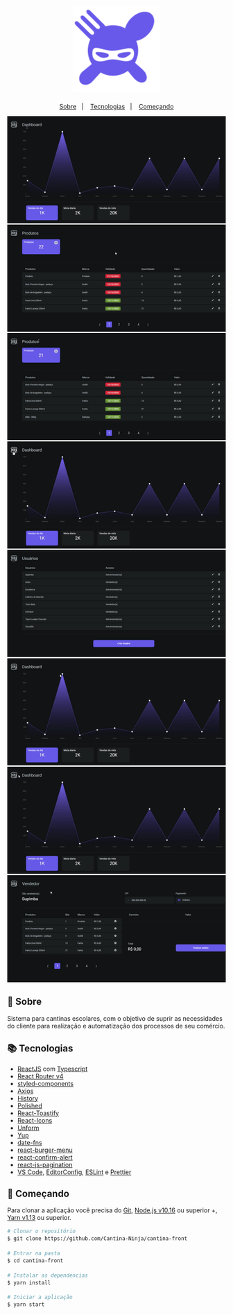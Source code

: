 
<h1 align="center">
    <img alt="CantinaNinja" src="./src/assets/logo.svg" width="200px" />
</h1>

<p align="center">
  <a href="#page_with_curl-sobre">Sobre</a>&nbsp;&nbsp;&nbsp;|&nbsp;&nbsp;&nbsp;
  <a href="#books-tecnologias">Tecnologias</a>&nbsp;&nbsp;&nbsp;|&nbsp;&nbsp;&nbsp;
  <a href="#rocket-começando">Começando</a>
</p>

<p align="center">
    <img alt="GoBarber" src="src/assets/acessando_tela_produtos.gif" />
    <img alt="GoBarber" src="src/assets/atualizando_produto.gif" />
    <img alt="GoBarber" src="src/assets/cadastrando_produto.gif" />
    <img alt="GoBarber" src="src/assets/acessando_tela_usuarios.gif" />
    <img alt="GoBarber" src="src/assets/cadastrando_usuario.gif" />
    <img alt="GoBarber" src="src/assets/acessando_tela_vendas.gif" />
    <img alt="GoBarber" src="src/assets/acessando_vendedor.gif" />
    <img alt="GoBarber" src="src/assets/realizando_venda.gif" />
</p>

## :page_with_curl: Sobre
Sistema para cantinas escolares, com o objetivo de suprir as necessidades do cliente para realização e automatização dos processos de seu comércio.

## :books: Tecnologias
-  [ReactJS](https://reactjs.org/) com [Typescript](https://www.typescriptlang.org/)
-  [React Router v4](https://github.com/ReactTraining/react-router)
-  [styled-components](https://www.styled-components.com/)
-  [Axios](https://github.com/axios/axios)
-  [History](https://www.npmjs.com/package/history)
-  [Polished](https://polished.js.org/)
-  [React-Toastify](https://fkhadra.github.io/react-toastify/)
-  [React-Icons](http://react-icons.github.io/react-icons/)
-  [Unform](https://github.com/Rocketseat/unform)
-  [Yup](https://www.npmjs.com/package/yup)
-  [date-fns](https://date-fns.org/)
-  [react-burger-menu](https://github.com/negomi/react-burger-menu)
-  [react-confirm-alert](https://www.npmjs.com/package/react-confirm-alert)
-  [react-js-pagination](https://www.npmjs.com/package/react-js-pagination)
-  [VS Code](https://code.visualstudio.com/), [EditorConfig](https://marketplace.visualstudio.com/items?itemName=EditorConfig.EditorConfig), [ESLint](https://marketplace.visualstudio.com/items?itemName=dbaeumer.vscode-eslint) e [Prettier](https://marketplace.visualstudio.com/items?itemName=esbenp.prettier-vscode)

## :rocket: Começando
Para clonar a aplicação você precisa do [Git](https://git-scm.com), [Node.js v10.16](https://nodejs.org/en/) ou superior +, [Yarn v1.13](https://yarnpkg.com/) ou superior.

```bash
# Clonar o repositório
$ git clone https://github.com/Cantina-Ninja/cantina-front

# Entrar na pasta
$ cd cantina-front

# Instalar as dependencias
$ yarn install

# Iniciar a aplicação
$ yarn start
```
